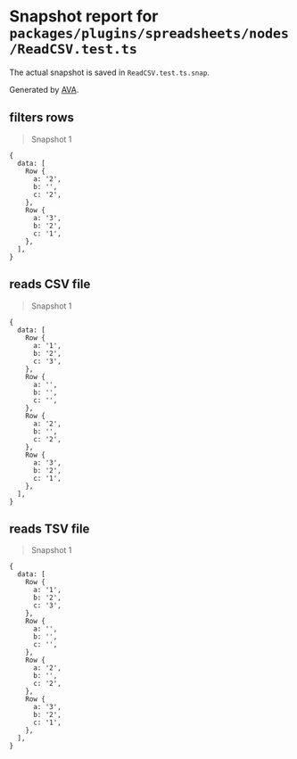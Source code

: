 # Snapshot report for `packages/plugins/spreadsheets/nodes/ReadCSV.test.ts`

The actual snapshot is saved in `ReadCSV.test.ts.snap`.

Generated by [AVA](https://ava.li).

## filters rows

> Snapshot 1

    {
      data: [
        Row {
          a: '2',
          b: '',
          c: '2',
        },
        Row {
          a: '3',
          b: '2',
          c: '1',
        },
      ],
    }

## reads CSV file

> Snapshot 1

    {
      data: [
        Row {
          a: '1',
          b: '2',
          c: '3',
        },
        Row {
          a: '',
          b: '',
          c: '',
        },
        Row {
          a: '2',
          b: '',
          c: '2',
        },
        Row {
          a: '3',
          b: '2',
          c: '1',
        },
      ],
    }

## reads TSV file

> Snapshot 1

    {
      data: [
        Row {
          a: '1',
          b: '2',
          c: '3',
        },
        Row {
          a: '',
          b: '',
          c: '',
        },
        Row {
          a: '2',
          b: '',
          c: '2',
        },
        Row {
          a: '3',
          b: '2',
          c: '1',
        },
      ],
    }
